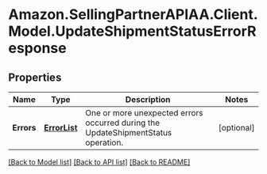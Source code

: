 # Amazon.SellingPartnerAPIAA.Client.Model.UpdateShipmentStatusErrorResponse
## Properties

Name | Type | Description | Notes
------------ | ------------- | ------------- | -------------
**Errors** | [**ErrorList**](ErrorList.md) | One or more unexpected errors occurred during the UpdateShipmentStatus operation. | [optional] 

[[Back to Model list]](../README.md#documentation-for-models) [[Back to API list]](../README.md#documentation-for-api-endpoints) [[Back to README]](../README.md)

